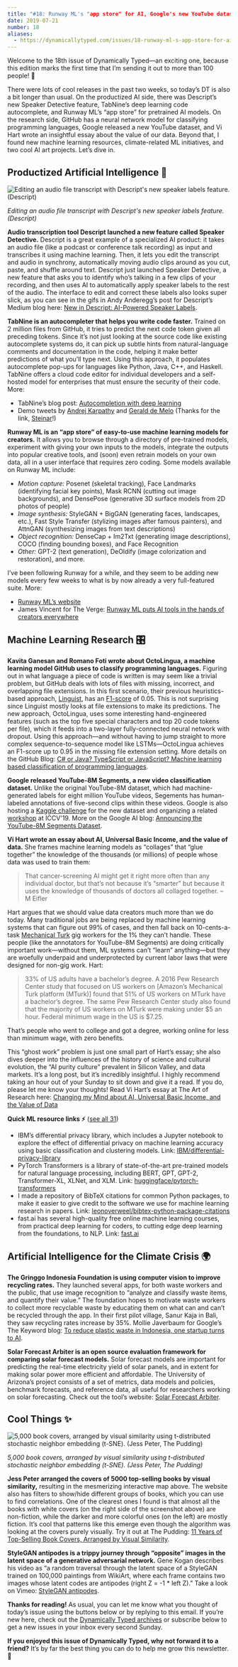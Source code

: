 ```yaml
---
title: "#18: Runway ML's "app store" for AI, Google's new YouTube dataset, and a trippy GAN journey "
date: 2019-07-21
number: 18
aliases:
  - https://dynamicallytyped.com/issues/18-runway-ml-s-app-store-for-ai-google-s-new-youtube-dataset-and-a-trippy-gan-journey-188184
---
```


Welcome to the 18th issue of Dynamically Typed—an exciting one, because this edition marks the first time that I’m sending it out to more than 100 people!
🎉

There were lots of cool releases in the past two weeks, so today’s DT is also a bit longer than usual.
On the productized AI side, there was Descript’s new Speaker Detective feature, TabNine’s deep learning code autocomplete, and Runway ML’s “app store” for pretrained AI models.
On the research side, GitHub has a neural network model for classifying programming languages, Google released a new YouTube dataset, and Vi Hart wrote an insightful essay about the value of our data.
Beyond that, I found new machine learning resources, climate-related ML initiatives, and two cool AI art projects.
Let’s dive in.

## Productized Artificial Intelligence 🔌

![Editing an audio file transcript with Descript's new speaker labels feature. (Descript)](https://s3.amazonaws.com/revue/items/images/004/817/126/mail/2191bb9cd47d1a36eed18187e5a2b362.png?1563631183)

_Editing an audio file transcript with Descript's new speaker labels feature. (Descript)_

**Audio transcription tool Descript launched a new feature called Speaker Detective.**
Descript is a great example of a specialized AI product: it takes an audio file (like a podcast or conference talk recording) as input and transcribes it using machine learning.
Then, it lets you edit the transcript and audio in synchrony, automatically moving audio clips around as you cut, paste, and shuffle around text.
Descript just launched Speaker Detective, a new feature that asks you to identify who’s talking in a few clips of your recording, and then uses AI to automatically apply speaker labels to the rest of the audio.
The interface to edit and correct these labels also looks super slick, as you can see in the gifs in Andy Anderegg’s post for Descript’s Medium blog here: [New in Descript: AI-Powered Speaker Labels](https://medium.com/descript/speaker-detective-ai-powered-speaker-labels-6427e159724f?utm_campaign=Dynamically%20Typed&utm_medium=email&utm_source=Revue%20newsletter).

**TabNine is an autocompleter that helps you write code faster.**
Trained on 2 million files from GitHub, it tries to predict the next code token given all preceding tokens.
Since it’s not just looking at the source code like existing autocomplete systems do, it can pick up subtle hints from natural-language comments and documentation in the code, helping it make better predictions of what you’ll type next.
Using this approach, it populates autocomplete pop-ups for languages like Python, Java, C++, and Haskell.
TabNine offers a cloud code editor for individual developers and a self-hosted model for enterprises that must ensure the security of their code.
More:

* TabNine’s blog post: [Autocompletion with deep learning](https://tabnine.com/blog/deep?utm_campaign=Dynamically%20Typed&utm_medium=email&utm_source=Revue%20newsletter)
* Demo tweets by [Andrej Karpathy](https://twitter.com/karpathy/status/1151887984691576833?utm_campaign=Dynamically%20Typed&utm_medium=email&utm_source=Revue%20newsletter) and [Gerald de Melo](https://twitter.com/gdm3000/status/1151469462614368256?utm_campaign=Dynamically%20Typed&utm_medium=email&utm_source=Revue%20newsletter) (Thanks for the link, [Steinar](https://twitter.com/SteinarLaenen?utm_campaign=Dynamically%20Typed&utm_medium=email&utm_source=Revue%20newsletter)!)

**Runway ML is an “app store” of easy-to-use machine learning models for creators.**
It allows you to browse through a directory of pre-trained models, experiment with giving your own inputs to the models, integrate the outputs into popular creative tools, and (soon) even retrain models on your own data, all in a user interface that requires zero coding.
Some models available on Runway ML include:

* _Motion capture:_ Posenet (skeletal tracking), Face Landmarks (identifying facial key points), Mask RCNN (cutting out image backgrounds), and DensePose (generative 3D surface models from 2D photos of people)
* _Image synthesis:_ StyleGAN + BigGAN (generating faces, landscapes, etc.), Fast Style Transfer (stylizing images after famous painters), and AttnGAN (synthesizing images from text descriptions)
* _Object recognition:_ DenseCap + Im2Txt (generating image descriptions), COCO (finding bounding boxes), and Face Recognition
* _Other:_ GPT-2 (text generation), DeOldify (image colorization and restoration), and more.

I’ve been following Runway for a while, and they seem to be adding new models every few weeks to what is by now already a very full-featured suite.
More:

* [Runway ML’s website](https://runwayml.com/?utm_campaign=Dynamically%20Typed&utm_medium=email&utm_source=Revue%20newsletter)
* James Vincent for The Verge: [Runway ML puts AI tools in the hands of creators everywhere](https://www.theverge.com/platform/amp/2019/7/10/20682307/ai-machine-learning-easy-to-use-models-creatives-runway-ml?utm_campaign=Dynamically%20Typed&utm_medium=email&utm_source=Revue%20newsletter)

## Machine Learning Research 🎛

**Kavita Ganesan and Romano Foti wrote about OctoLingua, a machine learning model GitHub uses to classify programming languages.**
Figuring out in what language a piece of code is written is may seem like a trivial problem, but GitHub deals with lots of files with missing, incorrect, and overlapping file extensions.
In this first scenario, their previous heuristics-based approach, [Linguist](https://github.com/github/linguist?utm_campaign=Dynamically%20Typed&utm_medium=email&utm_source=Revue%20newsletter), has an [F1-score](https://en.wikipedia.org/wiki/F1_score?utm_campaign=Dynamically%20Typed&utm_medium=email&utm_source=Revue%20newsletter) of 0.05.
This is not surprising since Linguist mostly looks at file extensions to make its predictions.
The new approach, OctoLingua, uses some interesting hand-engineered features (such as the top five special characters and top 20 code tokens per file), which it feeds into a two-layer fully-connected neural network with dropout.
Using this approach—and without having to jump straight to more complex sequence-to-sequence model like LSTMs—OctoLingua achieves an F1-score up to 0.95 in the missing file extension setting.
More details on the GitHub Blog: [C# or Java?
TypeScript or JavaScript?
Machine learning based classification of programming languages](https://github.blog/2019-07-02-c-or-java-typescript-or-javascript-machine-learning-based-classification-of-programming-languages/?utm_campaign=Dynamically%20Typed&utm_medium=email&utm_source=Revue%20newsletter).

**Google released YouTube-8M Segments, a new video classification dataset.**
Unlike the original YouTube-8M dataset, which had machine-generated labels for eight million YouTube videos, Segements has human-labeled annotations of five-second clips within these videos.
Google is also hosting a [Kaggle challenge](https://www.kaggle.com/c/youtube8m-2019?utm_campaign=Dynamically%20Typed&utm_medium=email&utm_source=Revue%20newsletter) for the new dataset and organizing a related [workshop](https://research.google.com/youtube8m/workshop2019/index.html?utm_campaign=Dynamically%20Typed&utm_medium=email&utm_source=Revue%20newsletter) at ICCV'19.
More on the Google AI blog: [Announcing the YouTube-8M Segments Dataset](https://ai.googleblog.com/2019/06/announcing-youtube-8m-segments-dataset.html?utm_campaign=Dynamically%20Typed&utm_medium=email&utm_source=Revue%20newsletter).

**Vi Hart wrote an essay about AI, Universal Basic Income, and the value of data.**
She frames machine learning models as “collages” that “glue together” the knowledge of the thousands (or millions) of people whose data was used to train them:

> That cancer-screening AI might get it right more often than any individual doctor, but that’s not because it’s “smarter” but because it uses the knowledge of thousands of doctors all collaged together.
> – M Eifler

Hart argues that we should value data creators much more than we do today.
Many traditional jobs are being replaced by machine learning systems that can figure out 99% of cases, and then fall back on 10-cents-a-task [Mechanical Turk](https://www.mturk.com/?utm_campaign=Dynamically%20Typed&utm_medium=email&utm_source=Revue%20newsletter) gig workers for the 1% they can’t handle.
These people (like the annotators for YouTube-8M Segments) are doing critically important work—without them, ML systems can’t “learn” anything—but they are woefully underpaid and underprotected by current labor laws that were designed for non-gig work.
Hart:

> 33% of US adults have a bachelor’s degree.
> A 2016 Pew Research Center study that focused on US workers on [Amazon’s Mechanical Turk platform (MTurk)] found that 51% of US workers on MTurk have a bachelor’s degree.
> The same Pew Research Center study also found that the majority of US workers on MTurk were making under $5 an hour.
> Federal minimum wage in the US is $7.25.

That’s people who went to college and got a degree, working online for less than minimum wage, with zero benefits.

This “ghost work” problem is just one small part of Hart’s essay; she also dives deeper into the influences of the history of science and cultural evolution, the “AI purity culture” prevalent in Silicon Valley, and data markets.
It’s a long post, but it’s incredibly insightful.
I highly recommend taking an hour out of your Sunday to sit down and give it a read.
If you do, please let me know your thoughts!
Read Vi Hart’s essay at The Art of Research here: [Changing my Mind about AI, Universal Basic Income, and the Value of Data](https://theartofresearch.org/ai-ubi-and-data/?utm_campaign=Dynamically%20Typed&utm_medium=email&utm_source=Revue%20newsletter#easy-footnote-6-349)

**Quick ML resource links ⚡️** ([see all 31](https://www.notion.so/adab36fecaea4306880898f41dcb9cb3?utm_campaign=Dynamically%20Typed&utm_medium=email&utm_source=Revue%20newsletter&v=cb3a74562c914234ac171931dad6c2e4))

* IBM’s differential privacy library, which includes a Jupyter notebook to explore the effect of differential privacy on machine learning accuracy using basic classification and clustering models. Link: [IBM/differential-privacy-library](https://github.com/IBM/differential-privacy-library?utm_campaign=Dynamically%20Typed&utm_medium=email&utm_source=Revue%20newsletter)
* PyTorch Transformers is a library of state-of-the-art pre-trained models for natural language processing, including BERT, GPT, GPT-2, Transformer-XL, XLNet, and XLM. Link: [huggingface/pytorch-transformers](https://github.com/huggingface/pytorch-transformers?utm_campaign=Dynamically%20Typed&utm_medium=email&utm_source=Revue%20newsletter)
* I made a repository of BibTeX citations for common Python packages, to make it easier to give credit to the software we use for machine learning research in papers. Link: [leonoverweel/bibtex-python-package-citations](https://github.com/leonoverweel/bibtex-python-package-citations?utm_campaign=Dynamically%20Typed&utm_medium=email&utm_source=Revue%20newsletter)
* fast.ai has several high-quality free online machine learning courses, from practical deep learning for coders, to cutting edge deep learning from the foundations, to NLP. Link: [fast.ai](https://www.fast.ai/?utm_campaign=Dynamically%20Typed&utm_medium=email&utm_source=Revue%20newsletter)

## Artificial Intelligence for the Climate Crisis 🌍

**The Gringgo Indonesia Foundation is using computer vision to improve recycling rates.**
They launched several apps, for both waste workers and the public, that use image recognition to “analyze and classify waste items, and quantify their value.” The foundation hopes to motivate waste workers to collect more recyclable waste by educating them on what can and can’t be recycled through the app.
In their first pilot village, Sanur Kaja in Bali, they saw recycling rates increase by 35%.
Mollie Javerbaum for Google’s The Keyword blog: [To reduce plastic waste in Indonesia, one startup turns to AI](https://www.blog.google/outreach-initiatives/google-org/reduce-plastic-waste-indonesia/?utm_campaign=Dynamically%20Typed&utm_medium=email&utm_source=Revue%20newsletter).

**Solar Forecast Arbiter is an open source evaluation framework for comparing solar forecast models.**
Solar forecast models are important for predicting the real-time electricity yield of solar panels, and in extent for making solar power more efficient and affordable.
The University of Arizona’s project consists of a set of metrics, data models and policies, benchmark forecasts, and reference data, all useful for researchers working on solar forecasting.
Check out the tool’s website: [Solar Forecast Arbiter](https://solarforecastarbiter.org/?utm_campaign=Dynamically%20Typed&utm_medium=email&utm_source=Revue%20newsletter).

## Cool Things ✨

![5,000 book covers, arranged by visual similarity using t-distributed stochastic neighbor embedding (t-SNE). (Jess Peter, The Pudding)](https://s3.amazonaws.com/revue/items/images/004/816/966/mail/d928dab8fdf553a4ad36fcbef0081429.png?1563627308)

_5,000 book covers, arranged by visual similarity using t-distributed stochastic neighbor embedding (t-SNE). (Jess Peter, The Pudding)_

**Jess Peter arranged the covers of 5000 top-selling books by visual similarity,** resulting in the mesmerizing interactive map above.
The website also has filters to show/hide different groups of books, which you can use to find correlations.
One of the clearest ones I found is that almost all the books with white covers (on the right side of the screenshot above) are non-fiction, while the darker and more colorful ones (on the left) are mostly fiction.
It’s cool that patterns like this emerge even though the algorithm was looking at the covers purely visually.
Try it out at The Pudding: [11 Years of Top-Selling Book Covers, Arranged by Visual Similarity](https://pudding.cool/2019/07/book-covers/?utm_campaign=Dynamically%20Typed&utm_medium=email&utm_source=Revue%20newsletter#).

**StyleGAN antipodes is a trippy journey through “opposite” images in the latent space of a generative adversarial network.**
Gene Kogan describes his video as “a random traversal through the latent space of a StyleGAN trained on 100,000 paintings from WikiArt, where each frame contains two images whose latent codes are antipodes (right Z = -1 * left Z).” Take a look on Vimeo: [StyleGAN antipodes](https://vimeo.com/348959585?utm_campaign=Dynamically%20Typed&utm_medium=email&utm_source=Revue%20newsletter).

**Thanks for reading!**
As usual, you can let me know what you thought of today’s issue using the buttons below or by replying to this email.
If you’re new here, check out the [Dynamically Typed archives](https://dynamicallytyped.com/?utm_campaign=Dynamically%20Typed&utm_medium=email&utm_source=Revue%20newsletter) or subscribe below to get a new issues in your inbox every second Sunday.

**If you enjoyed this issue of Dynamically Typed, why not forward it to a friend?**
It’s by far the best thing you can do to help me grow this newsletter.
🚀
